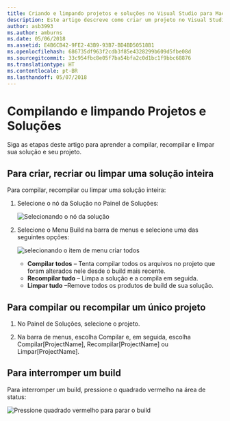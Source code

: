 ```yaml
---
title: Criando e limpando projetos e soluções no Visual Studio para Mac
description: Este artigo descreve como criar um projeto no Visual Studio para Mac
author: asb3993
ms.author: amburns
ms.date: 05/06/2018
ms.assetid: E4B6CB42-9FE2-43B9-93B7-BD4BD50518B1
ms.openlocfilehash: 686735df963f2cdb3f85e4328299b609d5fbe08d
ms.sourcegitcommit: 33c954fbc8e05f7ba54bfa2c0d1bc1f9bbc68876
ms.translationtype: HT
ms.contentlocale: pt-BR
ms.lasthandoff: 05/07/2018
---
```

# <a name="building-and-cleaning-projects-and-solutions"></a>Compilando e limpando Projetos e Soluções

Siga as etapas deste artigo para aprender a compilar, recompilar e limpar sua solução e seu projeto.

## <a name="to-build-rebuild-or-clean-an-entire-solution"></a>Para criar, recriar ou limpar uma solução inteira

Para compilar, recompilar ou limpar uma solução inteira:

1. Selecione o nó da Solução no Painel de Soluções:

    ![Selecionando o nó da solução](media/compiling-and-building-image1.png)

2. Selecione o Menu Build na barra de menus e selecione uma das seguintes opções:

    ![selecionando o item de menu criar todos](media/compiling-and-building-image2.png)

    * **Compilar todos** – Tenta compilar todos os arquivos no projeto que foram alterados nele desde o build mais recente.
    * **Recompilar tudo** – Limpa a solução e a compila em seguida.
    * **Limpar tudo** –Remove todos os produtos de build de sua solução.



## <a name="to-build-or-rebuild-a-single-project"></a>Para compilar ou recompilar um único projeto

1. No Painel de Soluções, selecione o projeto.

2. Na barra de menus, escolha Compilar e, em seguida, escolha Compilar[ProjectName], Recompilar[ProjectName] ou Limpar[ProjectName].


## <a name="to-stop-a-build"></a>Para interromper um build

Para interromper um build, pressione o quadrado vermelho na área de status:

 ![Pressione quadrado vermelho para parar o build](media/compiling-and-building-image3.png)